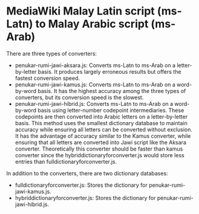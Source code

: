 # MediaWiki Malay Latin script (ms-Latn) to Malay Arabic script (ms-Arab)
There are three types of converters:
* penukar-rumi-jawi-aksara.js: Converts ms-Latn to ms-Arab on a letter-by-letter basis. It produces largely erroneous results but offers the fastest conversion speed.
* penukar-rumi-jawi-kamus.js: Converts ms-Latn to ms-Arab on a word-by-word basis. It has the highest accuracy among the three types of converters, but its conversion speed is the slowest.
* penukar-rumi-jawi-hibrid.js: Converts ms-Latn to ms-Arab on a word-by-word basis using letter-number codepoint intermediaries. These codepoints are then converted into Arabic letters on a letter-by-letter basis. This method uses the smallest dictionary database to maintain accuracy while ensuring all letters can be converted without exclusion. It has the advantage of accuracy similar to the Kamus converter, while ensuring that all letters are converted into Jawi script like the Aksara converter. Theoretically this converter should be faster than kamus converter since the hybriddictionaryforconverter.js would store less entries than fulldictionaryforconverter.js.

In addition to the converters, there are two dictionary databases:
* fulldictionaryforconverter.js: Stores the dictionary for penukar-rumi-jawi-kamus.js.
* hybriddictionaryforconverter.js: Stores the dictionary for penukar-rumi-jawi-hibrid.js.
